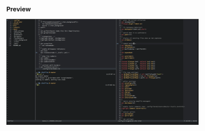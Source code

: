 ### Preview
<img src="https://github.com/markuswind/dotfiles/blob/master/assets/preview-07.12.2017.png"/>
